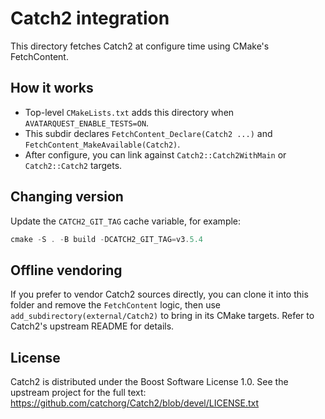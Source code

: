 Catch2 integration
===================

This directory fetches Catch2 at configure time using CMake's FetchContent.

How it works
------------
- Top-level `CMakeLists.txt` adds this directory when `AVATARQUEST_ENABLE_TESTS=ON`.
- This subdir declares `FetchContent_Declare(Catch2 ...)` and `FetchContent_MakeAvailable(Catch2)`.
- After configure, you can link against `Catch2::Catch2WithMain` or `Catch2::Catch2` targets.

Changing version
----------------
Update the `CATCH2_GIT_TAG` cache variable, for example:

```powershell
cmake -S . -B build -DCATCH2_GIT_TAG=v3.5.4
```

Offline vendoring
-----------------
If you prefer to vendor Catch2 sources directly, you can clone it into this folder
and remove the `FetchContent` logic, then use `add_subdirectory(external/Catch2)`
to bring in its CMake targets. Refer to Catch2's upstream README for details.

License
-------
Catch2 is distributed under the Boost Software License 1.0. See the upstream
project for the full text: https://github.com/catchorg/Catch2/blob/devel/LICENSE.txt
